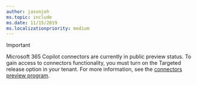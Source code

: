 ```yaml
---
author: jasonjoh
ms.topic: include
ms.date: 11/15/2019
ms.localizationpriority: medium
---
```


<!-- markdownlint-disable MD041-->

> [!IMPORTANT]
> Microsoft 365 Copilot connectors are currently in public preview status. To gain access to connectors functionality, you must turn on the Targeted release option in your tenant. For more information, see the [connectors preview program](/microsoftsearch/connectors-preview).
